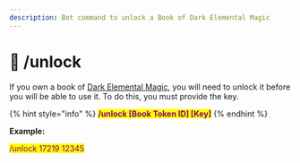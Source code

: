 ```yaml
---
description: Bot command to unlock a Book of Dark Elemental Magic
---
```


# 🤖 /unlock

If you own a book of [Dark Elemental Magic](../tokens/books-of-dark-elemental-magic/), you will need to unlock it before you will be able to use it. To do this, you must provide the key.

{% hint style="info" %}
<mark style="color:purple;">**/unlock \[Book Token ID] \[Key]**</mark>
{% endhint %}

**Example:**

<mark style="color:purple;">/unlock 17219 12345</mark>
